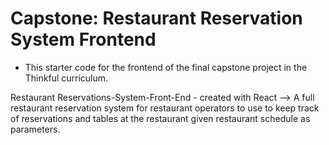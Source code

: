 # Capstone: Restaurant Reservation System Frontend

- This starter code for the frontend of the final capstone project in the Thinkful curriculum.

Restaurant Reservations-System-Front-End - created with React 
--> A full restaurant reservation system for restaurant operators to use to keep track of reservations and tables at the restaurant given restaurant schedule as parameters.


